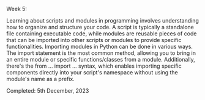 Week 5: 

Learning about scripts and modules in programming involves understanding how to organize and structure your code. A script is typically a standalone
file containing executable code, while modules are reusable pieces of code that can be imported into other scripts or modules to provide specific functionalities.
Importing modules in Python can be done in various ways. The import statement is the most common method, allowing you to bring in an entire module or specific
functions/classes from a module. Additionally, there's the from ... import ... syntax, which enables importing specific components directly into your script's 
namespace without using the module's name as a prefix.

Completed: 5th December, 2023
